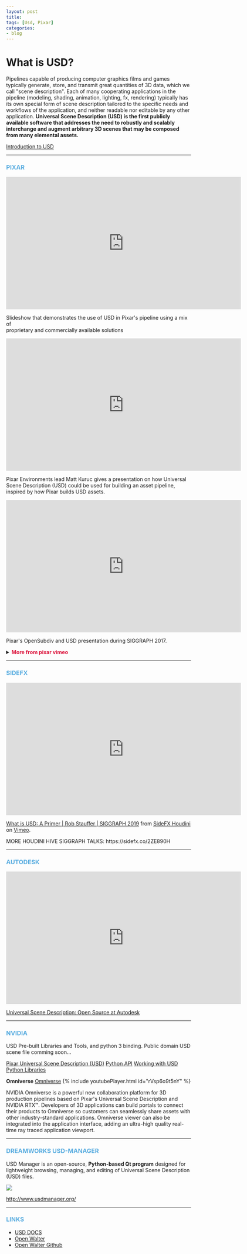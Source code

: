 ```yaml
---
layout: post
title: 
tags: [Usd, Pixar]
categories:
- blog
---
```


What is USD?
===================

Pipelines capable of producing computer graphics films and games typically generate, store, and transmit great quantities of 3D data,
which we call "scene description".  Each of many cooperating applications in the pipeline  (modeling, shading, animation, lighting, fx,
rendering) typically has its own special form of scene description tailored to the specific needs and workflows of the application,
and neither readable nor editable by any other application. **Universal Scene Description (USD) is the first publicly 
available software that addresses the need to robustly and scalably interchange and augment arbitrary 3D scenes that may be composed
from many elemental assets.**


[Introduction to USD](https://graphics.pixar.com/usd/docs/index.html)

-------------------

### <span style="color:#5aade0">PIXAR</span>


<iframe src="https://player.vimeo.com/video/188191100" width="640" height="360" frameborder="0" allow="autoplay; fullscreen" allowfullscreen></iframe>
<p>Slideshow that demonstrates the use of USD in Pixar&#039;s pipeline using a mix of<br />
proprietary and commercially available solutions</p>

<iframe src="https://player.vimeo.com/video/211022588" width="640" height="360" frameborder="0" allow="autoplay; fullscreen" allowfullscreen></iframe>
<p>Pixar Environments lead Matt Kuruc gives a presentation on how Universal Scene Description (USD) could be used for building an asset pipeline, inspired by how Pixar builds USD assets.</p>

<iframe src="https://player.vimeo.com/video/237018208" width="640" height="360" frameborder="0" allow="autoplay; fullscreen" allowfullscreen></iframe>
<p>Pixar&#039;s OpenSubdiv and USD presentation during SIGGRAPH 2017.</p>

<details>
  <summary><b><span style="color:Crimson">More from pixar vimeo</span></b></summary>
    
     https://player.vimeo.com/video/75622730
     https://player.vimeo.com/video/75372056
     https://player.vimeo.com/video/75810022
     https://player.vimeo.com/video/75814277
     https://player.vimeo.com/video/75810531

</details>

-----------------------

### <span style="color:#5aade0">SIDEFX</span>

<iframe src="https://player.vimeo.com/video/351201514" width="640" height="360" frameborder="0" allow="autoplay; fullscreen" allowfullscreen></iframe>
<p><a href="https://vimeo.com/351201514">What is USD: A Primer | Rob Stauffer | SIGGRAPH 2019</a> from <a href="https://vimeo.com/goprocedural">SideFX Houdini</a> on <a href="https://vimeo.com">Vimeo</a>.</p>
MORE HOUDINI HIVE SIGGRAPH TALKS: https://sidefx.co/2ZE890H</p>

-----------------------

### <span style="color:#5aade0">AUTODESK</span>

<iframe src="https://player.vimeo.com/video/365638295" width="640" height="360" frameborder="0" allow="autoplay; fullscreen" allowfullscreen></iframe>
<p><a href="https://vimeo.com/365638295">Universal Scene Description: Open Source at Autodesk</a></p>

-----------------------

### <span style="color:#5aade0">NVIDIA</span>

USD Pre-built Libraries and Tools, and python 3 binding. Public domain USD scene file
comming soon...

[Pixar Universal Scene Description (USD)](https://developer.nvidia.com/usd)
[Python API](https://developer.nvidia.com/usd/apinotes)
[Working with USD Python Libraries](https://developer.nvidia.com/usd/tutorials#opening)

**Omniverse**
[Omniverse](https://developer.nvidia.com/nvidia-omniverse)
{% include youtubePlayer.html id="rVsp6o9t5nY" %}

NVIDIA Omniverse is a powerful new collaboration platform for 3D production pipelines based on Pixar's Universal Scene Description and NVIDIA RTX™. Developers of 3D applications can build portals to connect their products to Omniverse so customers can seamlessly share assets with other industry-standard applications. Omniverse viewer can also be integrated into the application interface, adding an ultra-high quality real-time ray traced application viewport.

-----------------------

### <span style="color:#5aade0">DREAMWORKS USD-MANAGER</span>

USD Manager is an open-source, **Python-based Qt program** designed for lightweight browsing, managing, and editing of Universal Scene Description (USD) files.

![](http://www.usdmanager.org/images/screenshot_island.png)

http://www.usdmanager.org/

-----------------------

### <span style="color:#5aade0">LINKS</span>

* [USD DOCS](https://graphics.pixar.com/usd/docs/)
* [Open Walter](https://www.rodeofx.com/tech/walter/)
* [Open Walter Github](https://github.com/rodeofx/OpenWalter)

